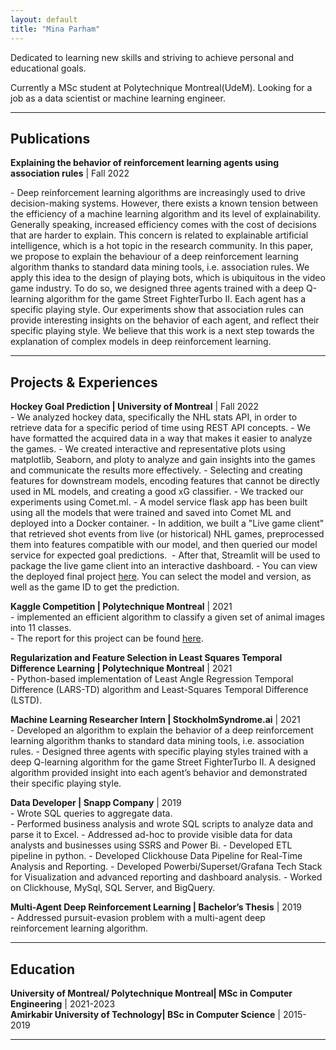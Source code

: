 ```yaml
---
layout: default
title: "Mina Parham"
---
```


<!-- ## About me -->

Dedicated to learning new skills and striving to achieve personal and educational goals.

Currently a MSc student at Polytechnique Montreal(UdeM). Looking for a job as a data scientist or machine learning engineer.

---

## Publications

**Explaining the behavior of reinforcement learning agents using association rules** \| Fall 2022 [<i class="fa-solid fa-file"></i>](./papers/explainable_rl.pdf)

\- Deep reinforcement learning algorithms are increasingly used to drive decision-making systems. However, there exists a known tension between the efficiency of a machine learning algorithm and its level of explainability.
Generally speaking, increased efficiency comes with the cost of decisions that are harder to explain. This concern is related to explainable artificial intelligence, which is a hot topic in the research community.
In this paper, we propose to explain the behaviour of a deep reinforcement learning algorithm thanks to standard data mining tools, i.e. association rules. We apply this idea to the design of playing bots, which is ubiquitous in the video game industry. To do so, we designed three agents trained with a deep Q-learning algorithm for the game Street FighterTurbo II. Each agent has a specific playing style. Our experiments show that association rules can provide interesting insights on the behavior of each agent, and reflect their specific playing style. We believe that this work is a next step towards the explanation of complex models in deep reinforcement learning.  

---

## Projects & Experiences

<!-- **Machine Learning Engineer \| Humanware** \| 2022  
\- Worked in teams to develop computer vision object detection models for visually impaired people.  
\- notes
-->

<!-- **Convolution vs Attention \| University of Montreal** \| Winter 2022 [<i class="fa-solid fa-file"></i>](./papers/Conv_vs_Attention.pdf)  
\- Comparatively analyzed vision models (ResNet, ViT, ConvNext) based on convolution or attention architectures using a proxy shape-bias metric on out-of-domain Stylized Imagenet samples to measure generalization performance; with visualization shown [here](./assets/images/shape-bias.html).  
\- Developed a framework to evaluate the out-of-domain trained models vs in-domain trained models on external medical image classification tasks. -->

**Hockey Goal Prediction \| University of Montreal** \| Fall 2022 [<i class="fa-solid fa-link"></i>](./_posts/2021-11-30-milestone-2.md)  
\- We analyzed hockey data, specifically the NHL stats API, in order to retrieve data for a specific period of time using REST API concepts.
\- We have formatted the acquired data in a way that makes it easier to analyze the games.
\- We created interactive and representative plots using matplotlib, Seaborn, and ploty to analyze and gain insights into the games and communicate the results more effectively.
\- Selecting and creating features for downstream models, encoding features that cannot be directly used in ML models, and creating a good xG classifier.
\- We tracked our experiments using Comet.ml.
\- A model service flask app has been built using all the models that were trained and saved into Comet ML and deployed into a Docker container.
\- In addition, we built a "Live game client" that retrieved shot events from live (or historical) NHL games, preprocessed them into features compatible with our model, and then queried our model service for expected goal predictions. 
\- After that, Streamlit will be used to package the live game client into an interactive dashboard.
\- You can view the deployed final project [here](http://139.177.198.52:5005/). You can select the model and version, as well as the game ID to get the prediction.


**Kaggle Competition \| Polytechnique Montreal** \| 2021 [<i class="fa-solid fa-link"></i>](https://github.com/mina-parham/INF8245E_FinalProject)  
\- implemented an efficient algorithm to classify a given set of animal images into 11 classes.  
\- The report for this project can be found [here](https://github.com/mina-parham/INF8245E_FinalProject/blob/master/report.pdf).

**Regularization and Feature Selection in Least Squares Temporal Difference Learning \| Polytechnique Montreal** \| 2021 [<i class="fa-solid fa-link"></i>](https://github.com/mina-parham/INF8953DE_FinalProject)  
\- Python-based implementation of Least Angle Regression Temporal Difference (LARS-TD) algorithm and Least-Squares Temporal Difference (LSTD). 

**Machine Learning Researcher Intern \| StockholmSyndrome.ai** \| 2021 [<i class="fa-solid fa-file"></i>](https://StockholmSyndrome.ai)  
\- Developed an algorithm to explain the behavior of a deep reinforcement learning algorithm thanks to standard data mining tools, i.e. association rules.
\- Designed three agents with specific playing styles trained with a deep Q-learning algorithm for the game Street FighterTurbo II. A designed algorithm provided insight into each agent’s behavior and demonstrated their specific playing style.

**Data Developer \| Snapp Company** \| 2019 [<i class="fa-solid fa-file"></i>](https://en.wikipedia.org/wiki/Snapp!)  
\- Wrote SQL queries to aggregate data.  
\- Performed business analysis and wrote SQL scripts to analyze data and parse it to Excel.
\- Addressed ad-hoc to provide visible data for data analysts and businesses using SSRS and Power Bi.
\- Developed ETL pipeline in python.
\- Developed Clickhouse Data Pipeline for Real-Time Analysis and Reporting.
\- Developed Powerbi/Superset/Grafana Tech Stack for Visualization and advanced reporting and dashboard analysis.
\- Worked on Clickhouse, MySql, SQL Server, and BigQuery.

**Multi-Agent Deep Reinforcement Learning \| Bachelor’s Thesis** \| 2019 [<i class="fa-solid fa-link"></i>](https://github.com/mina-parham/multi-agentDRL)  
\- Addressed pursuit-evasion problem with a multi-agent deep reinforcement learning algorithm.

<!-- **Hotel Database Designer \| McGill** \| 2018  
\- Worked in teams to analyze and understand business and user requirements to create a detailed database design model of a hotel.  
\- Wrote complex queries and functions using SQL and Java languages for applications to interact with the database. -->

<!-- **Web Designer \| Centre Saint-Antoine 50+, Montreal, QC** \| 2017 [<i class="fa-solid fa-link"></i>](http://centrestantoine50plus.org/)  
\- Created a responsive mobile redesign of the website using jQuery, Bootstrap, and AngularJS and Improved the accessibility and ease of use for elderly clients.

**Software Engineer Intern \| Microsoft, Beijing** \| 2015  
\- Maintaining web components and websites for new and existing user clients using HTML, CSS, jQuery, Bootstrap, and AngularJS.  
\- Prototyped “MicroFriends” a social networking app for interns on android/iOS during the Microsoft Hackathon. -->

---

## Education

**University of Montreal/ Polytechnique Montreal\| MSc in Computer Engineering** \| 2021-2023  
**Amirkabir University of Technology\| BSc in Computer Science** \| 2015-2019  

---

<!-- ## A Little More About Me

Language exchange with me!  
I speak English, French, Mandarin. Currently learning Spanish, Japanese and Korean.  

[Youtube Channel 🎹](https://www.youtube.com/minaparham )  
[Figure Skating ⛸️](https://youtu.be/mFGLGFv8Mu0?t=116)  
[A Jazzy Break ☕](https://www.youtube.com/watch?v=6uddGul0oAc)  
[Rhythm Game 🎵](https://osu.ppy.sh/home)   -->

<!-- **Interesting topics in Computer Science:**  
[Meta-Learning](https://en.wikipedia.org/wiki/Meta_learning_(computer_science)), [Continual Learning](https://sites.google.com/view/nsl-course/), [GPT3](https://arxiv.org/abs/2005.14165), [ViT](https://arxiv.org/abs/2010.11929), [Two Minute Papers](https://www.youtube.com/channel/UCbfYPyITQ-7l4upoX8nvctg), [AI Ethics](https://www.youtube.com/channel/UCLB7AzTwc6VFZrBsO2ucBMg)

--- -->
